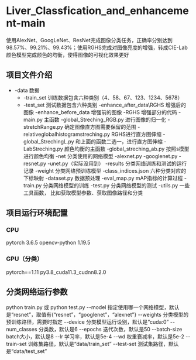 # Liver_Classfication_and_enhancement-main
  使用AlexNet、GoogLeNet、ResNet完成图像分类任务，正确率分别达到98.57%、99.21%、99.43%；使用RGHS完成对图像亮度的增强，转成CIE-Lab颜色模型完成颜色的均衡，使得图像的可视化效果更好
## 项目文件介绍
  - -data 数据
    - -train_set 训练数据包含六种类别（4、58、67、123、1234、5678）
    - -test_set 测试数据包含六种类别
  -enhance_after_data\RGHS 增强后的图像
  -enhance_before_data 增强前的图像
  -RGHS 增强部分的代码
   -main.py 主函数
   -global_Streching_RGB.py 进行图像的归一化
   -stretchRange.py 确定图像直方图需要保留的范围
   -relativeglobalhistogramstreching.py RGHS进行直方图伸缩
   -global_StrechingL.py 和上面的函数二选一，进行直方图伸缩
   -LabStreching.py 颜色均衡的主函数
   -global_streching_ab.py 按照s模型进行颜色均衡
  -net 分类使用的网络模型
   -alexnet.py
   -googlenet.py
   -resnet.py
   -unet.py（实际没用到）
  -results 分类网络训练和测试的运行记录
  -weight 分类网络预训练模型
  -class_indices.json 六种分类对应的下标映射
  -dataset.py 数据预处理
  -eval_map.py mAP指标的计算过程
  -train.py 分类网络模型的训练
  -test.py 分类网络模型的测试
  -utils.py 一些工具函数， 比如获取模型参数、获取图像路径和分类

## 项目运行环境配置
### CPU
   pytorch 3.6.5
   opencv-python 1.19.5
### GPU（分类）
   pytorch==1.11 py3.8_cuda11.3_cudnn8.2.0
## 分类网络运行参数
   python train.py 或 python test.py
   --model 指定使用哪一个网络模型，默认是“resnet”，取值有{“resnet”，“googlenet”，“alexnet”}
   --weights 分类模型的预训练路径，需要时指定
   --device 分类模型运行设别，默认是“cuda:0”
   --num_classes 分类数，默认是6
   --epochs 迭代次数，默认是50
   --batch-size batch大小，默认是8
   --lr 学习率，默认是5e-4
   --wd 权重衰减率，默认是5e-2
   --train-set 训练集路径，默认是“data/train_set”
   --test-set 测试集路径，默认是“data/test_set”
